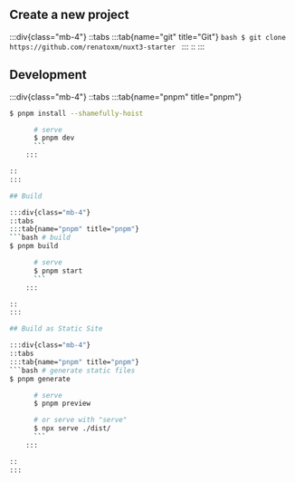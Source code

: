 ## Create a new project

:::div{class="mb-4"}
::tabs
:::tab{name="git" title="Git"}
`bash
      $ git clone https://github.com/renatoxm/nuxt3-starter
      `
:::
::
:::

## Development

:::div{class="mb-4"}
::tabs
:::tab{name="pnpm" title="pnpm"}
```bash # install dependencies
$ pnpm install --shamefully-hoist

      # serve
      $ pnpm dev
      ```
    :::

::
:::

## Build

:::div{class="mb-4"}
::tabs
:::tab{name="pnpm" title="pnpm"}
```bash # build
$ pnpm build

      # serve
      $ pnpm start
      ```
    :::

::
:::

## Build as Static Site

:::div{class="mb-4"}
::tabs
:::tab{name="pnpm" title="pnpm"}
```bash # generate static files
$ pnpm generate

      # serve
      $ pnpm preview

      # or serve with "serve"
      $ npx serve ./dist/
      ```
    :::

::
:::
